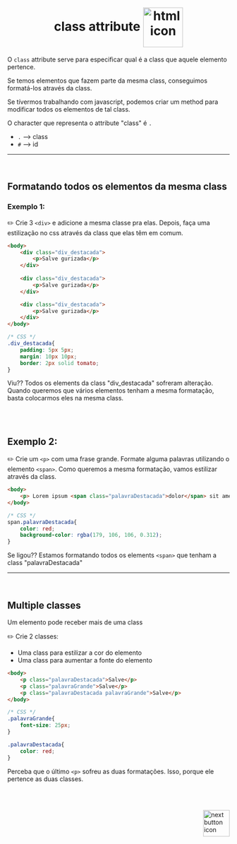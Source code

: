<!-- title -->
<h1 align="center">
    <span>class attribute</span>
    <img src="https://cdn-icons-png.flaticon.com/512/1357/1357616.png" alt="html icon" width="90px" align="center" >
</h1>

O `class` attribute serve para especificar qual é a class que aquele elemento pertence.

Se temos elementos que fazem parte da mesma class, conseguimos formatá-los através da class. 

Se tívermos trabalhando com javascript, podemos criar um method para modificar todos os elementos de tal class.

O character que representa o attribute "class" é `.`

- `.` --> class
- `#` --> id


<hr>
<br>

## Formatando todos os elementos da mesma class
### Exemplo 1:

✏️ Crie 3 `<div>` e adicione a mesma classe pra elas. Depois, faça uma estilização no css através da class que elas têm em comum.

```html
<body>
    <div class="div_destacada">
        <p>Salve gurizada</p>
    </div>
    
    <div class="div_destacada">
        <p>Salve gurizada</p>
    </div>

    <div class="div_destacada">
        <p>Salve gurizada</p>
    </div>
</body>
```

```css
/* CSS */
.div_destacada{
    padding: 5px 5px;
    margin: 10px 10px;
    border: 2px solid tomato;
}
```
Viu?? Todos os elements da class "div_destacada" sofreram alteração. Quando queremos que vários elementos tenham a mesma formatação, basta colocarmos eles na mesma class.

<br>
<br>

## Exemplo 2:

✏️ Crie um `<p>` com uma frase grande. Formate alguma palavras utilizando o elemento `<span>`. Como queremos a mesma formatação, vamos estilizar através da class.

```html
<body>
    <p> Lorem ipsum <span class="palavraDestacada">dolor</span> sit amet consectetur <span class="palavraDestacada">adipisicing</span> elit. Corporis eius <span class="palavraDestacada">suscipit</span> voluptates.</p>
</body>
```

```css
/* CSS */
span.palavraDestacada{
    color: red;
    background-color: rgba(179, 106, 106, 0.312);
}
```

Se ligou?? Estamos formatando todos os elements `<span>` que tenham a class "palavraDestacada"

<hr>
<br>

## Multiple classes
Um elemento pode receber mais de uma class

✏️ Crie 2 classes:
- Uma class para estilizar a cor do elemento
- Uma class para aumentar a fonte do elemento

```html
<body>
    <p class="palavraDestacada">Salve</p>
    <p class="palavraGrande">Salve</p>
    <p class="palavraDestacada palavraGrande">Salve</p>
</body>
```

```css
/* CSS */
.palavraGrande{
    font-size: 25px;
}

.palavraDestacada{
    color: red;
}
```

Perceba que o último `<p>` sofreu as duas formatações. Isso, porque ele pertence as duas classes.

<br>
<br>

<!-- Next page button-->
[<img src="https://cdn-icons-png.flaticon.com/512/5553/5553581.png" alt="next button icon" width="60px" align="right">](../10.html_id/id.md)